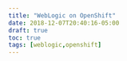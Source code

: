 ```yaml
---
title: "WebLogic on OpenShift"
date: 2018-12-07T20:40:16-05:00
draft: true
toc: true
tags: [weblogic,openshift]
---
```


